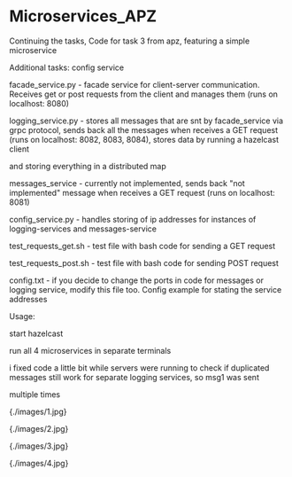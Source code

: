 # Microservices_APZ
Continuing the tasks, 
Code for task 3 from apz, featuring a simple microservice

Additional tasks: config service

facade_service.py - facade service for client-server communication. Receives get or post requests from the client and manages them (runs on localhost: 8080)

logging_service.py - stores all messages that are snt by facade_service via grpc protocol, sends back all the messages when receives a GET request (runs on localhost: 8082, 8083, 8084), stores data by running a hazelcast client

and storing everything in a distributed map

messages_service - currently not implemented, sends back "not implemented" message when receives a GET request (runs on localhost: 8081)

config_service.py - handles storing of ip addresses for instances of logging-services and messages-service

test_requests_get.sh - test file with bash code for sending a GET request

test_requests_post.sh - test file with bash code for sending POST request

config.txt - if you decide to change the ports in code for messages or logging service, modify this file too. Config example for stating the service addresses

Usage:

start hazelcast

run all 4 microservices in separate terminals

i fixed code a little bit while servers were running to check if duplicated messages still work for separate logging services, so msg1 was sent

multiple times

{./images/1.jpg}

{./images/2.jpg}

{./images/3.jpg}

{./images/4.jpg}










